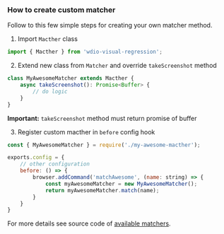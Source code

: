 ### How to create custom matcher

Follow to this few simple steps for creating your own matcher method.

1. Import `Macther` class
```typescript
import { Macther } from 'wdio-visual-regression'; 
```
2. Extend new class from `Matcher` and override `takeScreenshot` method
```typescript
class MyAwesomeMatcher extends Macther {
    async takeScreenshot(): Promise<Buffer> {
        // do logic
    }
}
```
**Important:** `takeScreenshot` method must return promise of buffer

3. Register custom macther in `before` config hook
```js
const { MyAwesomeMatcher } = require('./my-awesome-macther');

exports.config = {
    // other configuration
    before: () => {
        browser.addCommand('matchAwesome', (name: string) => {
            const myAwesomeMatcher = new MyAwesomeMatcher();
            return myAwesomeMatcher.match(name);
        }
    }
}
```

For more details see source code of [available matchers](../packages/service/matchers).